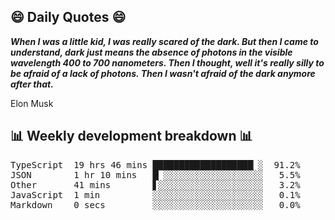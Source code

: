 ## 😄 Daily Quotes 😄

_**When I was a little kid, I was really scared of the dark. But then I came to understand, dark just means the absence of photons in the visible wavelength 400 to 700 nanometers. Then I thought, well it's really silly to be afraid of a lack of photons. Then I wasn't afraid of the dark anymore after that.**_

Elon Musk



## 📊 Weekly development breakdown 📊

<pre>TypeScript  19 hrs 46 mins ███████████████████▏░  91.2%
JSON        1 hr 10 mins   █▏░░░░░░░░░░░░░░░░░░░   5.5%
Other       41 mins        ▋░░░░░░░░░░░░░░░░░░░░   3.2%
JavaScript  1 min          ░░░░░░░░░░░░░░░░░░░░░   0.1%
Markdown    0 secs         ░░░░░░░░░░░░░░░░░░░░░   0.0%</pre>